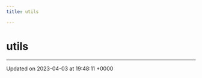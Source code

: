 ```yaml
---
title: utils

---
```


# utils








-------------------------------

Updated on 2023-04-03 at 19:48:11 +0000